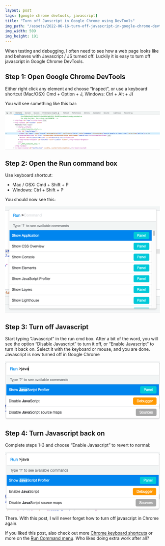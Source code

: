 ```yaml
---
layout: post
tags: [google chrome devtools, javascript]
title: "Turn off Javscript in Google Chrome using DevTools"
img_path: "/assets/2022-06-16-turn-off-javascript-in-google-chrome-devtools/devtools-command-palette-disable-javascript.png"
img_width: 509
img_height: 191
---
```


When testing and debugging, I often need to see how a web page looks like and behaves with Javascript / JS turned off. Luckily it is easy to turn off javascript in Google Chrome DevTools.

## Step 1: Open Google Chrome DevTools

Either right click any element and choose “Inspect”, or use a keyboard shortcut (Mac/OSX: Cmd + Option + J, Windows: Ctrl + Alt + J)

You will see something like this bar:

![Chrome turn off Javascript Step 1: Open DevTools](/assets/2022-06-16-turn-off-javascript-in-google-chrome-devtools/chrome-open-devtools.png)

## Step 2: Open the Run command box

Use keyboard shortcut:

- Mac / OSX: Cmd + Shift + P
- Windows: Ctrl + Shift + P

You should now see this:

![Chrome turn off Javascript Step 2: Open the Run command box](/assets/2022-06-16-turn-off-javascript-in-google-chrome-devtools/devtools-command-pallette.png)

## Step 3: Turn off Javascript

Start typing “Javascript” in the run cmd box. After a bit of the word, you will see the option “Disable Javascript” to turn it off, or “Enable Javascript” to turn it back on. Select it with the keyboard or mouse, and you are done. Javascript is now turned off in Google Chrome

![Chrome DevTools Command Palette: Disable Javascript](/assets/2022-06-16-turn-off-javascript-in-google-chrome-devtools/devtools-command-palette-disable-javascript.png)

## Step 4: Turn Javascript back on

Complete steps 1-3 and choose “Enable Javascript” to revert to normal:

![Chrome DevTools Command Palette: Enable Javascript](/assets/2022-06-16-turn-off-javascript-in-google-chrome-devtools/chrome-devtools-turn-on-javascript-again.png)

There. With this post, I will never forget how to turn off javascript in Chrome again.

If you liked this post, also check out more [Chrome keyboard shortcuts](https://developer.chrome.com/docs/devtools/shortcuts/) or more on the [Run Command menu](https://developer.chrome.com/docs/devtools/command-menu/). Who likes doing extra work after all?
